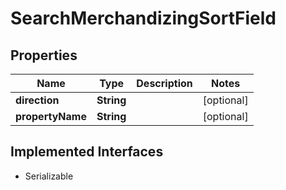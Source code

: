 

# SearchMerchandizingSortField


## Properties

| Name | Type | Description | Notes |
|------------ | ------------- | ------------- | -------------|
|**direction** | **String** |  |  [optional] |
|**propertyName** | **String** |  |  [optional] |


## Implemented Interfaces

* Serializable


